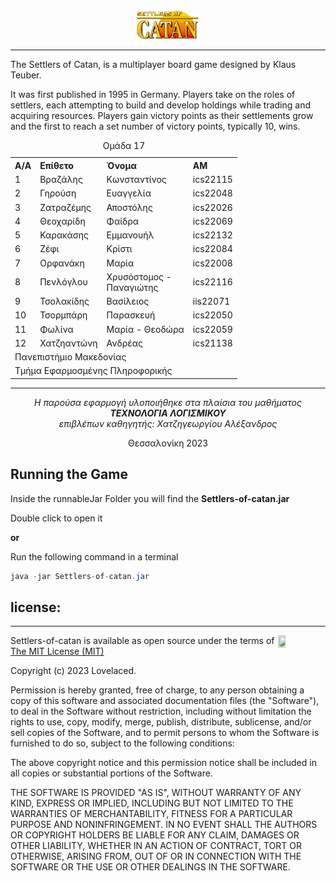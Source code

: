 <img src="src\main\resources\assets\startScreen\Settlers_Of_Catan_Logo.png" alt= “” width="20%" height="20%" style="margin-left:40%">

---

The Settlers of Catan, is a multiplayer board game designed by Klaus Teuber.

It was first published in 1995 in Germany. Players take on the roles of settlers, each attempting to build and develop holdings while trading and acquiring resources. Players gain victory points as their settlements grow and the first to reach a set number of victory points, typically 10, wins.

<table style="text-align: left; border-collapse: collapse; border: none; ">

  <caption>Ομάδα 17</caption>
    <tr>
        <th>A/A</th>
        <th>Επίθετο</th>
        <th>Όνομα</th>
        <th>ΑΜ</th>
    </tr>
    <tr>
        <td>1</td>
        <td>Βραζάλης</td>
        <td>Κωνσταντίνος</td>
        <td>ics22115</td>
    </tr>
     <tr>
        <td>2</td>
        <td>Γηρούση</td>
        <td>Ευαγγελία</td>
        <td>ics22048</td>
    </tr>
     <tr>
        <td>3</td>
        <td>Ζατραζέμης</td>
        <td>Αποστόλης</td>
        <td>ics22026</td>
    </tr>
     <tr>
        <td>4</td>
        <td>Θεοχαρίδη</td>
        <td>Φαίδρα</td>
        <td>ics22069</td>
    </tr>
     <tr>
        <td>5</td>
        <td>Καρακάσης</td>
        <td>Εμμανουήλ</td>
        <td>ics22132</td>
    </tr>
     <tr>
        <td>6</td>
        <td>Ζέφι</td>
        <td>Κρίστι</td>
        <td>ics22084</td>
    </tr>
     <tr>
        <td>7</td>
        <td>Ορφανάκη</td>
        <td>Μαρία</td>
        <td>ics22008</td>
    </tr>
    <tr>
        <td>8</td>
        <td>Πενλόγλου</td>
        <td>Χρυσόστομος - <br> Παναγιώτης</td>
        <td>ics22116</td>
    </tr>
        <tr>
        <td>9</td>
        <td>Τσολακίδης</td>
        <td>Βασίλειος</td>
        <td>iis22071</td>
    </tr>
    <tr>
        <td>10</td>
        <td>Τσορμπάρη</td>
        <td>Παρασκευή</td>
        <td>ics22050</td>
    </tr>
    <tr>
        <td>11</td>
        <td>Φωλίνα</td>
        <td>Μαρία - Θεοδώρα</td>
        <td>ics22059</td>
    </tr>
         <tr>
        <td>12</td>
        <td>Χατζηαντώνη</td>
        <td>Ανδρέας</td>
        <td>ics21138</td>
    </tr>
    <tr>
        <td colspan="5">Πανεπιστήμιο Μακεδονίας</td>
    </tr>
    <tr colspan="5">
        <td colspan="5">Τμήμα Εφαρμοσμένης Πληροφορικής</td>
    </tr>
</table>

<hr>
<p align="center"> <i> Η παρούσα εφαρμογή υλοποιήθηκε στα πλαίσια του μαθήματος
<br>
<b> ΤΕΧΝΟΛΟΓΙΑ ΛΟΓΙΣΜΙΚΟΥ </b>
<br>
επιβλέπων καθηγητής: Χατζηγεωργίου Αλέξανδρος </i> </p>

<p align="center"> Θεσσαλονίκη 2023  </p>
<h2> Running the Game </h2>

<p> Inside the runnableJar Folder you will find the <b> Settlers-of-catan.jar </b> </p>
 
 <p> Double click to open it </p>
 
 <p> <b>or</b> </p>
 
 <p> Run the following command in a terminal </p>

```java
java -jar Settlers-of-catan.jar
```
  
<h2>license:</h2>
<hr>

<img align="right" width="15%" height="15%" src="https://i0.wp.com/opensource.org/wp-content/uploads/2009/08/osi_symbol_0.png">

<p> Settlers-of-catan is available as open source under the terms of <a href="https://github.com/Lovelaced-Team/Settlers-of-catan/blob/main/LICENSE">The MIT License (MIT)</a></p>

<p>Copyright (c) 2023 Lovelaced.</p>

<p>Permission is hereby granted, free of charge, to any person obtaining a copy of this software and associated documentation files (the "Software"), to deal in the Software without restriction, including without limitation the rights to use, copy, modify, merge, publish, distribute, sublicense, and/or sell copies of the Software, and to permit persons to whom the Software is furnished to do so, subject to the following conditions:</p>

<p>The above copyright notice and this permission notice shall be included in all copies or substantial portions of the Software.</p>

<p>THE SOFTWARE IS PROVIDED "AS IS", WITHOUT WARRANTY OF ANY KIND, EXPRESS OR IMPLIED, INCLUDING BUT NOT LIMITED TO THE WARRANTIES OF MERCHANTABILITY, FITNESS FOR A PARTICULAR PURPOSE AND NONINFRINGEMENT. IN NO EVENT SHALL THE AUTHORS OR COPYRIGHT HOLDERS BE LIABLE FOR ANY CLAIM, DAMAGES OR OTHER LIABILITY, WHETHER IN AN ACTION OF CONTRACT, TORT OR OTHERWISE, ARISING FROM, OUT OF OR IN CONNECTION WITH THE SOFTWARE OR THE USE OR OTHER DEALINGS IN THE SOFTWARE.</p>
